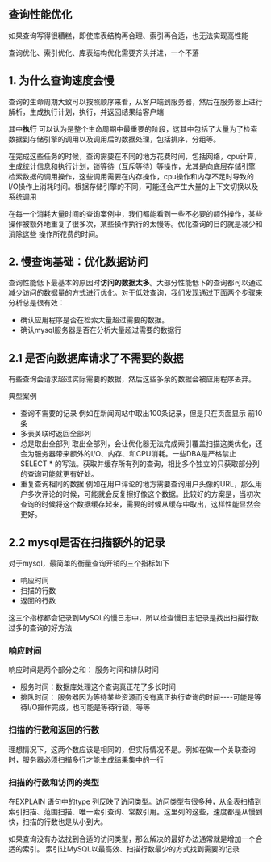 ## 查询性能优化

如果查询写得很糟糕，即使库表结构再合理、索引再合适，也无法实现高性能

查询优化、索引优化、库表结构优化需要齐头并进，一个不落

## 1. 为什么查询速度会慢

查询的生命周期大致可以按照顺序来看，从客户端到服务器，然后在服务器上进行解析，生成执行计划，执行，并返回结果给客户端

其中**执行** 可以认为是整个生命周期中最重要的阶段，这其中包括了大量为了检索数据到存储引擎的调用以及调用后的数据处理，包括排序，分组等。

在完成这些任务的时候，查询需要在不同的地方花费时间，包括网络，cpu计算，生成统计信息和执行计划，锁等待（互斥等待）等操作，尤其是向底层存储引擎
检索数据的调用操作，这些调用需要在内存操作，cpu操作和内存不足时导致的I/O操作上消耗时间。根据存储引擎的不同，可能还会产生大量的上下文切换以及系统调用

在每一个消耗大量时间的查询案例中，我们都能看到一些不必要的额外操作，某些操作被额外地重复了很多次，某些操作执行的太慢等。优化查询的目的就是减少和消除这些
操作所花费的时间。

## 2. 慢查询基础：优化数据访问

查询性能低下最基本的原因时**访问的数据太多**。大部分性能低下的查询都可以通过减少访问的数据量的方式进行优化。对于低效查询，我们发现通过下面两个步骤来分析总是很有效：

- 确认应用程序是否在检索大量超过需要的数据。
- 确认mysql服务器是否在分析大量超过需要的数据行

## 2.1 是否向数据库请求了不需要的数据 

有些查询会请求超过实际需要的数据，然后这些多余的数据会被应用程序丢弃。

典型案例

- 查询不需要的记录
    例如在新闻网站中取出100条记录，但是只在页面显示 前10条
- 多表关联时返回全部列
- 总是取出全部列
    取出全部列，会让优化器无法完成索引覆盖扫描这类优化，还会为服务器带来额外的I/O、内存、和CPU消耗。一些DBA是严格禁止SELECT * 的写法。获取并缓存所有列的查询，相比多个独立的只获取部分列的查询可能就更有好处。
- 重复查询相同的数据
    例如在用户评论的地方需要查询用户头像的URL，那么用户多次评论的时候，可能就会反复擦好像这个数据。比较好的方案是，当初次查询的时候将这个数据缓存起来，需要的时候从缓存中取出，这样性能显然会更好。

## 2.2 mysql是否在扫描额外的记录

对于mysql，最简单的衡量查询开销的三个指标如下

- 响应时间
- 扫描的行数
- 返回的行数

这三个指标都会记录到MySQL的慢日志中，所以检查慢日志记录是找出扫描行数过多的查询的好方法

### 响应时间
响应时间是两个部分之和： 服务时间和排队时间

- 服务时间：数据库处理这个查询真正花了多长时间
- 排队时间： 服务器因为等待某些资源而没有真正执行查询的时间----可能是等待I/O操作完成，也可能是等待行锁，等等

### 扫描的行数和返回的行数

理想情况下，这两个数应该是相同的，但实际情况不是。例如在做一个关联查询时，服务器必须扫描多行才能生成结果集中的一行

### 扫描的行数和访问的类型

在EXPLAIN 语句中的type 列反映了访问类型。访问类型有很多种，从全表扫描到索引扫描、范围扫描、唯一索引查询、常数引用。这里列的这些，速度都是从慢到快，扫描的行数也是从小到大。

如果查询没有办法找到合适的访问类型，那么解决的最好办法通常就是增加一个合适的索引。 索引让MySQL以最高效、扫描行数最少的方式找到需要的记录




